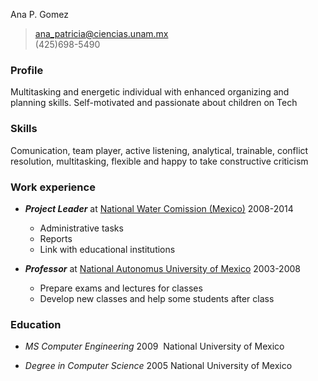 Ana P. Gomez
> ana_patricia@ciencias.unam.mx  
(425)698-5490
### Profile 
Multitasking and energetic individual with enhanced organizing and planning skills. Self-motivated and passionate about children on Tech
### Skills
Comunication, team player, active listening, analytical, trainable, conflict resolution, multitasking, flexible and happy to take constructive criticism
### Work experience
* **_Project Leader_** at [National Water Comission (Mexico)](www.gob.mx/conagua) 2008-2014
  
  * Administrative tasks
  * Reports
  * Link with educational institutions
  
* **_Professor_** at [National Autonomus University of Mexico](https://www.unam.mx/) 2003-2008
  * Prepare exams and lectures for classes
  * Develop new classes and help some students after class

### Education
* _MS Computer Engineering_ 2009
  National University of Mexico

* _Degree in Computer Science_ 2005
National University of Mexico
